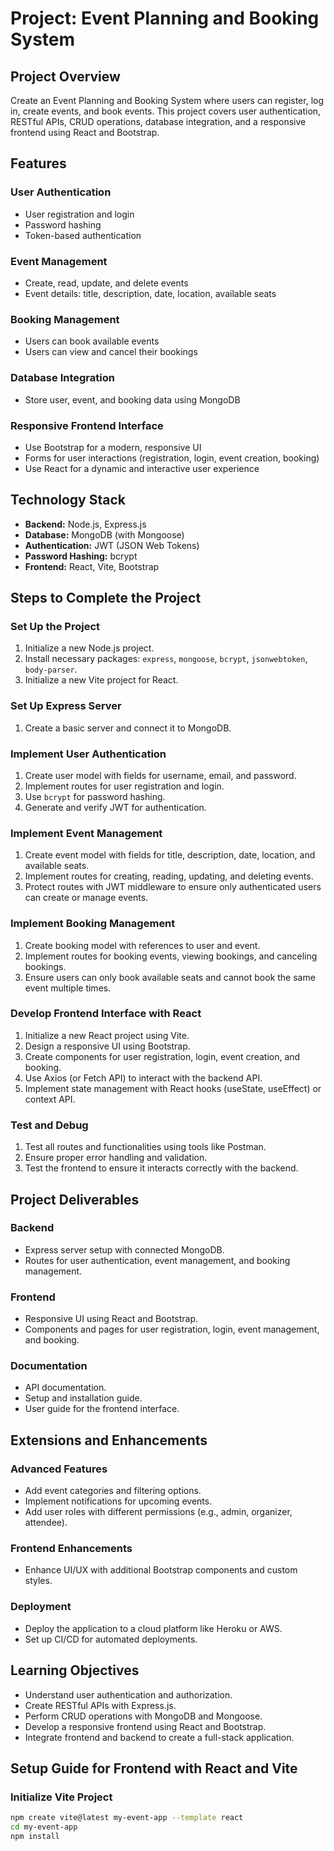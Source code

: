 # Project: Event Planning and Booking System

## Project Overview
Create an Event Planning and Booking System where users can register, log in, create events, and book events. This project covers user authentication, RESTful APIs, CRUD operations, database integration, and a responsive frontend using React and Bootstrap.

## Features

### User Authentication
- User registration and login
- Password hashing
- Token-based authentication

### Event Management
- Create, read, update, and delete events
- Event details: title, description, date, location, available seats

### Booking Management
- Users can book available events
- Users can view and cancel their bookings

### Database Integration
- Store user, event, and booking data using MongoDB

### Responsive Frontend Interface
- Use Bootstrap for a modern, responsive UI
- Forms for user interactions (registration, login, event creation, booking)
- Use React for a dynamic and interactive user experience

## Technology Stack
- **Backend:** Node.js, Express.js
- **Database:** MongoDB (with Mongoose)
- **Authentication:** JWT (JSON Web Tokens)
- **Password Hashing:** bcrypt
- **Frontend:** React, Vite, Bootstrap

## Steps to Complete the Project

### Set Up the Project
1. Initialize a new Node.js project.
2. Install necessary packages: `express`, `mongoose`, `bcrypt`, `jsonwebtoken`, `body-parser`.
3. Initialize a new Vite project for React.

### Set Up Express Server
1. Create a basic server and connect it to MongoDB.

### Implement User Authentication
1. Create user model with fields for username, email, and password.
2. Implement routes for user registration and login.
3. Use `bcrypt` for password hashing.
4. Generate and verify JWT for authentication.

### Implement Event Management
1. Create event model with fields for title, description, date, location, and available seats.
2. Implement routes for creating, reading, updating, and deleting events.
3. Protect routes with JWT middleware to ensure only authenticated users can create or manage events.

### Implement Booking Management
1. Create booking model with references to user and event.
2. Implement routes for booking events, viewing bookings, and canceling bookings.
3. Ensure users can only book available seats and cannot book the same event multiple times.

### Develop Frontend Interface with React
1. Initialize a new React project using Vite.
2. Design a responsive UI using Bootstrap.
3. Create components for user registration, login, event creation, and booking.
4. Use Axios (or Fetch API) to interact with the backend API.
5. Implement state management with React hooks (useState, useEffect) or context API.

### Test and Debug
1. Test all routes and functionalities using tools like Postman.
2. Ensure proper error handling and validation.
3. Test the frontend to ensure it interacts correctly with the backend.

## Project Deliverables

### Backend
- Express server setup with connected MongoDB.
- Routes for user authentication, event management, and booking management.

### Frontend
- Responsive UI using React and Bootstrap.
- Components and pages for user registration, login, event management, and booking.

### Documentation
- API documentation.
- Setup and installation guide.
- User guide for the frontend interface.

## Extensions and Enhancements

### Advanced Features
- Add event categories and filtering options.
- Implement notifications for upcoming events.
- Add user roles with different permissions (e.g., admin, organizer, attendee).

### Frontend Enhancements
- Enhance UI/UX with additional Bootstrap components and custom styles.

### Deployment
- Deploy the application to a cloud platform like Heroku or AWS.
- Set up CI/CD for automated deployments.

## Learning Objectives
- Understand user authentication and authorization.
- Create RESTful APIs with Express.js.
- Perform CRUD operations with MongoDB and Mongoose.
- Develop a responsive frontend using React and Bootstrap.
- Integrate frontend and backend to create a full-stack application.

## Setup Guide for Frontend with React and Vite

### Initialize Vite Project
```sh
npm create vite@latest my-event-app --template react
cd my-event-app
npm install
